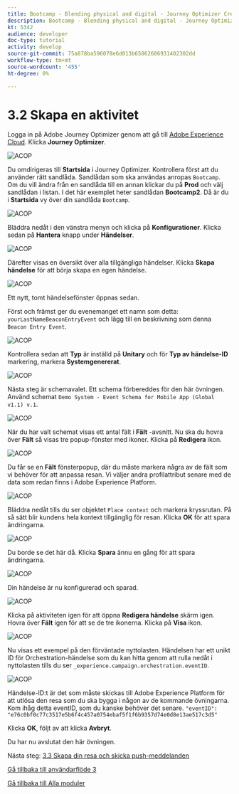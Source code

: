 ```yaml
---
title: Bootcamp - Blending physical and digital - Journey Optimizer Create your event - Brazil
description: Bootcamp - Blending physical and digital - Journey Optimizer Create your event - Brazil
kt: 5342
audience: developer
doc-type: tutorial
activity: develop
source-git-commit: 75a878ba596078e6d013b65062606931402302dd
workflow-type: tm+mt
source-wordcount: '455'
ht-degree: 0%

---
```


# 3.2 Skapa en aktivitet

Logga in på Adobe Journey Optimizer genom att gå till [Adobe Experience Cloud](https://experience.adobe.com). Klicka **Journey Optimizer**.

![ACOP](./images/acophome.png)

Du omdirigeras till **Startsida**  i Journey Optimizer. Kontrollera först att du använder rätt sandlåda. Sandlådan som ska användas anropas `Bootcamp`. Om du vill ändra från en sandlåda till en annan klickar du på **Prod** och välj sandlådan i listan. I det här exemplet heter sandlådan **Bootcamp2**. Då är du i **Startsida** vy över din sandlåda `Bootcamp`.

![ACOP](./images/acoptriglp.png)

Bläddra nedåt i den vänstra menyn och klicka på **Konfigurationer**. Klicka sedan på **Hantera** knapp under **Händelser**.

![ACOP](./images/acopmenu.png)

Därefter visas en översikt över alla tillgängliga händelser. Klicka **Skapa händelse** för att börja skapa en egen händelse.

![ACOP](./images/emptyevent.png)

Ett nytt, tomt händelsefönster öppnas sedan.

Först och främst ger du evenemanget ett namn som detta: `yourLastNameBeaconEntryEvent` och lägg till en beskrivning som denna `Beacon Entry Event`.

![ACOP](./images/eventdescription.png)

Kontrollera sedan att **Typ** är inställd på **Unitary** och för **Typ av händelse-ID** markering, markera **Systemgenererat**.

![ACOP](./images/eventidtype.png)

Nästa steg är schemavalet. Ett schema förbereddes för den här övningen. Använd schemat `Demo System - Event Schema for Mobile App (Global v1.1) v.1`.

![ACOP](./images/eventschema.png)

När du har valt schemat visas ett antal fält i **Fält** -avsnitt. Nu ska du hovra över **Fält** så visas tre popup-fönster med ikoner. Klicka på **Redigera** ikon.

![ACOP](./images/eventpayload.png)

Du får se en **Fält** fönsterpopup, där du måste markera några av de fält som vi behöver för att anpassa resan.  Vi väljer andra profilattribut senare med de data som redan finns i Adobe Experience Platform.

![ACOP](./images/eventfields.png)

Bläddra nedåt tills du ser objektet `Place context` och markera kryssrutan. På så sätt blir kundens hela kontext tillgänglig för resan. Klicka **OK** för att spara ändringarna.

![ACOP](./images/eventpayloadbr.png)

Du borde se det här då. Klicka **Spara** ännu en gång för att spara ändringarna.

![ACOP](./images/eventsave.png)

Din händelse är nu konfigurerad och sparad.

![ACOP](./images/eventdone.png)

Klicka på aktiviteten igen för att öppna **Redigera händelse** skärm igen. Hovra över **Fält** igen för att se de tre ikonerna. Klicka på **Visa** ikon.

![ACOP](./images/viewevent.png)

Nu visas ett exempel på den förväntade nyttolasten.
Händelsen har ett unikt ID för Orchestration-händelse som du kan hitta genom att rulla nedåt i nyttolasten tills du ser `_experience.campaign.orchestration.eventID`.

![ACOP](./images/payloadeventID.png)

Händelse-ID:t är det som måste skickas till Adobe Experience Platform för att utlösa den resa som du ska bygga i någon av de kommande övningarna. Kom ihåg detta eventID, som du kanske behöver det senare.
`"eventID": "e76c0bf0c77c3517e5b6f4c457a0754ebaf5f1f6b9357d74e0d8e13ae517c3d5"`

Klicka **OK**, följt av att klicka **Avbryt**.

Du har nu avslutat den här övningen.

Nästa steg: [3.3 Skapa din resa och skicka push-meddelanden](./ex3.md)

[Gå tillbaka till användarflöde 3](./uc3.md)

[Gå tillbaka till Alla moduler](../../overview.md)
